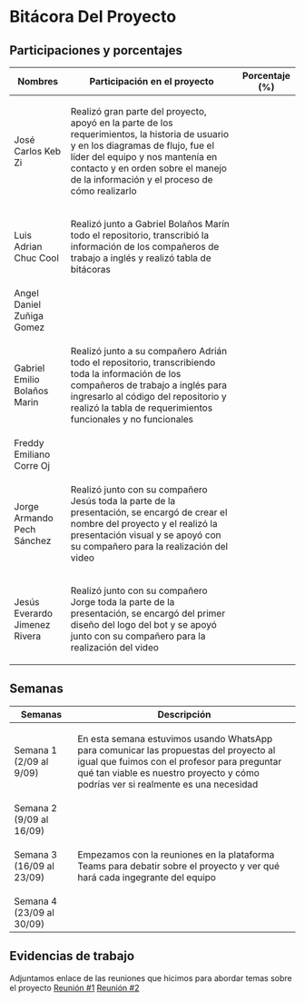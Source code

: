 # Bitácora Del Proyecto

## Participaciones y porcentajes

| Nombres                      | Participación en el proyecto | Porcentaje (%) |
|------------------------------|------------------------------|----------------|
|José Carlos Keb Zi            |<p>Realizó gran parte del proyecto, apoyó en la parte de los requerimientos, la historia de usuario y en los diagramas de flujo, fue el líder del equipo y nos mantenía en contacto y en orden sobre el manejo de la información y el proceso de cómo realizarlo <p>|                |
|Luis Adrian Chuc Cool         |<p>Realizó junto a Gabriel Bolaños Marín todo el repositorio, transcribió la información de los compañeros de trabajo a inglés y realizó tabla de bitácoras<p>|                |
|Angel Daniel Zuñiga Gomez     |<p><p>|                |
|Gabriel Emilio Bolaños Marin  |<p>Realizó junto a su compañero Adrián todo el repositorio, transcribiendo toda la información de los compañeros de trabajo a inglés para ingresarlo al código del repositorio y realizó la tabla de requerimientos funcionales y no funcionales<p>|                |
|Freddy Emiliano Corre Oj      |<p><p>|                |
|Jorge Armando Pech Sánchez    |<p>Realizó junto con su compañero Jesús toda la parte de la presentación, se encargó de crear el nombre del proyecto y el realizó la presentación visual y se apoyó con su compañero para la realización del video<p>|                |
|Jesús Everardo Jimenez Rivera |<p>Realizó junto con su compañero Jorge toda la parte de la presentación, se encargó del primer diseño del logo del bot y se apoyó junto con su compañero para la realización del video<p>|                |

## Semanas

| Semanas                  | Descripción |
|--------------------------|-------------|
| Semana 1 (2/09 al 9/09)  |<p>En esta semana estuvimos usando WhatsApp para comunicar las propuestas del proyecto al igual que fuimos con el profesor para preguntar qué tan viable es nuestro proyecto y cómo podrías ver si realmente es una necesidad<p>|
| Semana 2 (9/09  al 16/09)|<p><p>|
| Semana 3 (16/09 al 23/09)|<p>Empezamos con la reuniones en la plataforma Teams para debatir sobre el proyecto y ver qué hará cada ingegrante del equipo<p>|
| Semana 4 (23/09 al 30/09)|<p><p>|


## Evidencias de trabajo
Adjuntamos enlace de las reuniones que hicimos para abordar temas sobre el proyecto
[Reunión #1](https://alumnosuady-my.sharepoint.com/:v:/g/personal/a24216380_alumnos_uady_mx/ERKk4iwQnuFIpu7iq1PnxBcBdYXqUocp2pGh-Vg-_1BdGw?referrer=Teams.TEAMS-ELECTRON&referrerScenario=MeetingChicletGetLink.view)
[Reunión #2](https://alumnosuady-my.sharepoint.com/:v:/g/personal/a24216380_alumnos_uady_mx/Ee4ALxzBuQ9DhjXlnCuLiX8BJ9anwUCEHdSMPQvMXl2G0Q?referrer=Teams.TEAMS-ELECTRON&referrerScenario=MeetingChicletGetLink.view)